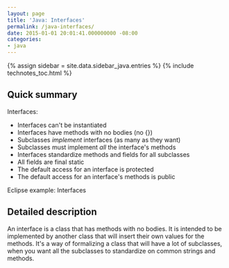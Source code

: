 ```yaml
---
layout: page
title: 'Java: Interfaces'
permalink: /java-interfaces/
date: 2015-01-01 20:01:41.000000000 -08:00
categories:
- java
---
```

{% assign sidebar = site.data.sidebar_java.entries %}
{% include technotes_toc.html %}
## Quick summary

Interfaces:
* Interfaces can't be instantiated
* Interfaces have methods with no bodies (no {})
* Subclasses _implement_ interfaces (as many as they want)
* Subclasses must implement _all_ the interface's methods
* Interfaces standardize methods and fields for all subclasses
* All fields are final static
* The default access for an interface is protected
* The default access for an interface's methods is public

Eclipse example: Interfaces

## Detailed description

An interface is a class that has methods with no bodies. It is intended to be implemented by another class that will insert their own values for the methods. It's a way of formalizing a class that will have a lot of subclasses, when you want all the subclasses to standardize on common strings and methods.